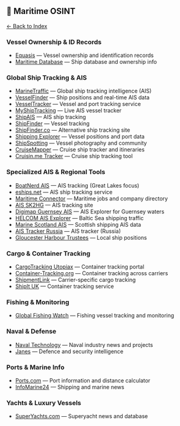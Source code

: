 ## 🚢 Maritime OSINT

[← Back to Index](../README.md)

### Vessel Ownership & ID Records
- [Equasis](http://www.equasis.org/EquasisWeb/public/HomePage) — Vessel ownership and identification records  
- [Maritime Database](https://www.maritime-database.com) — Ship database and ownership info  

### Global Ship Tracking & AIS
- [MarineTraffic](https://www.marinetraffic.com) — Global ship tracking intelligence (AIS)  
- [VesselFinder](https://www.vesselfinder.com) — Ship positions and real-time AIS data  
- [VesselTracker](https://www.vesseltracker.com) — Vessel and port tracking service  
- [MyShipTracking](https://www.myshiptracking.com) — Live AIS vessel tracker  
- [ShipAIS](http://www.shipais.com) — AIS ship tracking  
- [ShipFinder](http://www.shipfinder.com) — Vessel tracking  
- [ShipFinder.co](http://shipfinder.co) — Alternative ship tracking site  
- [Shipping Explorer](http://www.shippingexplorer.net) — Vessel positions and port data  
- [ShipSpotting](http://www.shipspotting.com) — Vessel photography and community  
- [CruiseMapper](http://www.cruisemapper.com) — Cruise ship tracker and itineraries  
- [Cruisin.me Tracker](http://www.cruisin.me/cruise-ship-tracker) — Cruise ship tracking tool  

### Specialized AIS & Regional Tools
- [BoatNerd AIS](http://ais.boatnerd.com) — AIS tracking (Great Lakes focus)  
- [eships.net](http://eships.net) — AIS ship tracking service  
- [Maritime Connector](http://maritime-connector.com) — Maritime jobs and company directory  
- [AIS SK2HG](http://ais.sk2hg.se) — AIS tracking site  
- [Digimap Guernsey AIS](http://www.digimap.gg/marine/ais) — AIS Explorer for Guernsey waters  
- [HELCOM AIS Explorer](http://maps.helcom.fi/website/AISexplorer) — Baltic Sea shipping traffic  
- [Marine Scotland AIS](http://marine.gov.scot/information/ais-shipping-trafficselected-ports) — Scottish shipping AIS data  
- [AIS Tracker Russia](http://en.aistracker.ru/map7.asp) — AIS tracker (Russia)  
- [Gloucester Harbour Trustees](http://gloucesterharbourtrustees.org.uk/ship-positionsmarine-traffic) — Local ship positions  

### Cargo & Container Tracking
- [CargoTracking Utopiax](http://cargotracking.utopiax.org/containertracking.html) — Container tracking portal  
- [Container-Tracking.org](http://container-tracking.org) — Container tracking across carriers  
- [ShipmentLink](https://www.shipmentlink.com/servlet/TDB1_CargoTracking.do) — Carrier-specific cargo tracking  
- [ShipIt UK](https://www.shipit.co.uk/container-tracking.htm) — Container tracking service  

### Fishing & Monitoring
- [Global Fishing Watch](https://globalfishingwatch.org/map) — Fishing vessel tracking and monitoring  

### Naval & Defense
- [Naval Technology](https://www.naval-technology.com) — Naval industry news and projects  
- [Janes](https://www.janes.com) — Defence and security intelligence  

### Ports & Marine Info
- [Ports.com](http://ports.com) — Port information and distance calculator  
- [InfoMarine24](http://www.infomarine24.com) — Shipping and marine news  

### Yachts & Luxury Vessels
- [SuperYachts.com](https://www.superyachts.com) — Superyacht news and database  
